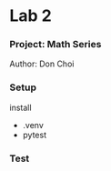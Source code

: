 # Lab 2

### Project: Math Series

Author: Don Choi

### Setup

install
- .venv
- pytest

### Test

